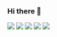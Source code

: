 ### Hi there 👋

<a href="" target="_blank"><img src="https://img.shields.io/badge/React-FFFFFF?style=flat&logo=appveyor"/></a>
<a href=""><img src="https://img.shields.io/badge/#61DAFB?style=flat&logo=appveyor"/></a>
<a href=""><img src="https://img.shields.io/badge/#61DAFB?style=flat&logo=appveyor"/></a>
<a href=""><img src="https://img.shields.io/badge/#61DAFB?style=flat&logo=appveyor"/></a>
<a href=""><img src="https://img.shields.io/badge/#61DAFB?style=flat&logo=appveyor"/></a>


<!--
**caffesale/caffesale** is a ✨ _special_ ✨ repository because its `README.md` (this file) appears on your GitHub profile.

Here are some ideas to get you started:

- 🔭 I’m currently working on ...
- 🌱 I’m currently learning ...
- 👯 I’m looking to collaborate on ...
- 🤔 I’m looking for help with ...
- 💬 Ask me about ...
- 📫 How to reach me: ...
- 😄 Pronouns: ...
- ⚡ Fun fact: ...
-->
